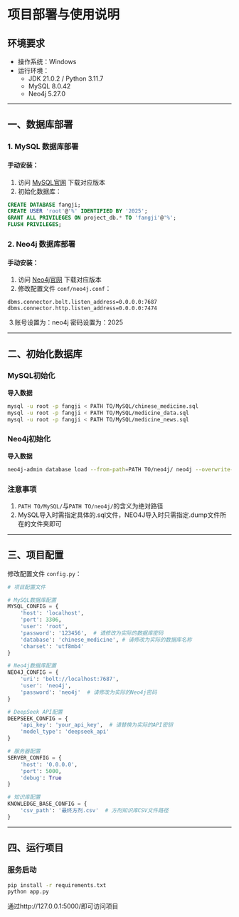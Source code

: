 # 项目部署与使用说明

## 环境要求
- 操作系统：Windows
- 运行环境：
  - JDK 21.0.2 / Python 3.11.7
  - MySQL 8.0.42 
  - Neo4j 5.27.0

---

## 一、数据库部署

### 1. MySQL 数据库部署
#### 手动安装：

1. 访问 [MySQL官网](https://dev.mysql.com/downloads/mysql/) 下载对应版本
2. 初始化数据库：

```sql
CREATE DATABASE fangji;
CREATE USER 'root'@'%' IDENTIFIED BY '2025';
GRANT ALL PRIVILEGES ON project_db.* TO 'fangji'@'%';
FLUSH PRIVILEGES;
```



### 2. Neo4j 数据库部署

#### 手动安装：

1. 访问 [Neo4j官网](https://neo4j.com/download-center/) 下载对应版本
2. 修改配置文件 `conf/neo4j.conf`：

```
dbms.connector.bolt.listen_address=0.0.0.0:7687
dbms.connector.http.listen_address=0.0.0.0:7474
```

​    3.账号设置为：neo4j 密码设置为：2025

------

## 二、初始化数据库

### MySQL初始化

**导入数据**

```bash
mysql -u root -p fangji < PATH TO/MySQL/chinese_medicine.sql
mysql -u root -p fangji < PATH TO/MySQL/medicine_data.sql
mysql -u root -p fangji < PATH TO/MySQL/medicine_news.sql
```

### Neo4j初始化

**导入数据**

```bash
neo4j-admin database load --from-path=PATH TO/neo4j/ neo4j --overwrite-destination
```

### 注意事项

1. `PATH TO/MySQL/`与`PATH TO/neo4j/`的含义为绝对路径
2. MySQL导入时需指定具体的.sql文件，NEO4J导入时只需指定.dump文件所在的文件夹即可

------

## 三、项目配置

修改配置文件 `config.py`：

```python
# 项目配置文件

# MySQL数据库配置
MYSQL_CONFIG = {
    'host': 'localhost',
    'port': 3306,
    'user': 'root',
    'password': '123456',  # 请修改为实际的数据库密码
    'database': 'chinese_medicine', # 请修改为实际的数据库名称
    'charset': 'utf8mb4'
}

# Neo4j数据库配置
NEO4J_CONFIG = {
    'uri': 'bolt://localhost:7687',
    'user': 'neo4j',
    'password': 'neo4j'  # 请修改为实际的Neo4j密码
}

# DeepSeek API配置
DEEPSEEK_CONFIG = {
    'api_key': 'your_api_key',  # 请替换为实际的API密钥
    'model_type': 'deepseek_api'
}

# 服务器配置
SERVER_CONFIG = {
    'host': '0.0.0.0',
    'port': 5000,
    'debug': True
}

# 知识库配置
KNOWLEDGE_BASE_CONFIG = {
    'csv_path': '最终方剂.csv'  # 方剂知识库CSV文件路径
}
```

------

## 四、运行项目

### 服务启动

```bash
pip install -r requirements.txt
python app.py
```



通过http://127.0.0.1:5000/即可访问项目